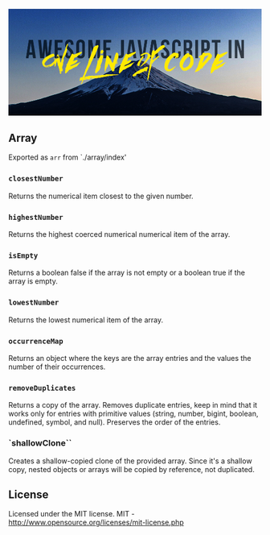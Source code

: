 ![Awesome JavaScript in one line of code written above a picture of Mt. Fuji's peak](ajsioloc.png)
  
## Array
Exported as `arr` from `./array/index'
### `closestNumber`
Returns the numerical item closest to the given number.


### `highestNumber`
Returns the highest coerced numerical numerical item of the array.
### `isEmpty`
Returns a boolean false if the array is not empty or a boolean true if the array is empty.
### `lowestNumber`
Returns the lowest numerical item of the array.

### `occurrenceMap`
Returns an object where the keys are the array entries and the values the number of their occurrences.
### `removeDuplicates`
Returns a copy of the array.
Removes duplicate entries, keep in mind that it works only for entries with primitive values (string, number, bigint, boolean, undefined, symbol, and null). Preserves the order of the entries.
### `shallowClone``
Creates a shallow-copied clone of the provided array. Since it's a shallow copy, nested objects or arrays will be copied by reference, not duplicated.
 

## License

Licensed under the MIT license.
MIT - http://www.opensource.org/licenses/mit-license.php
